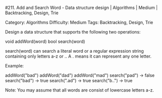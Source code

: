 #211. Add and Search Word - Data structure design | Algorithms | Medium | Backtracking, Design, Trie

Category: Algorithms
Difficulty: Medium
Tags: Backtracking, Design, Trie

Design a data structure that supports the following two operations:


void addWord(word)
bool search(word)


search(word) can search a literal word or a regular expression string containing only letters a-z or .. A . means it can represent any one letter.

Example:


addWord("bad")
addWord("dad")
addWord("mad")
search("pad") -> false
search("bad") -> true
search(".ad") -> true
search("b..") -> true


Note:
You may assume that all words are consist of lowercase letters a-z.


